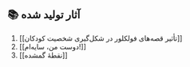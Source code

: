 ## 📚 آثار تولید شده

1. [[تأثیر قصه‌های فولکلور در شکل‌گیری شخصیت کودکان]]
2. [[دوست من، سایه‌ام!]]
3. [[نقطهٔ گمشده]]
